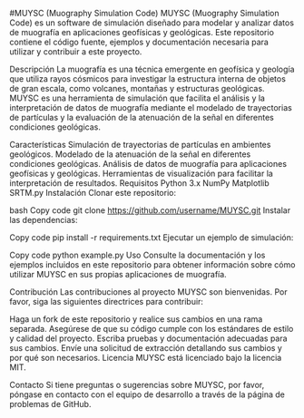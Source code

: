 #MUYSC (Muography Simulation Code)
MUYSC (Muography Simulation Code) es un software de simulación diseñado para modelar y analizar datos de muografía en aplicaciones geofísicas y geológicas. Este repositorio contiene el código fuente, ejemplos y documentación necesaria para utilizar y contribuir a este proyecto.

Descripción
La muografía es una técnica emergente en geofísica y geología que utiliza rayos cósmicos para investigar la estructura interna de objetos de gran escala, como volcanes, montañas y estructuras geológicas. MUYSC es una herramienta de simulación que facilita el análisis y la interpretación de datos de muografía mediante el modelado de trayectorias de partículas y la evaluación de la atenuación de la señal en diferentes condiciones geológicas.

Características
Simulación de trayectorias de partículas en ambientes geológicos.
Modelado de la atenuación de la señal en diferentes condiciones geológicas.
Análisis de datos de muografía para aplicaciones geofísicas y geológicas.
Herramientas de visualización para facilitar la interpretación de resultados.
Requisitos
Python 3.x
NumPy
Matplotlib
SRTM.py
Instalación
Clonar este repositorio:

bash
Copy code
git clone https://github.com/username/MUYSC.git
Instalar las dependencias:

Copy code
pip install -r requirements.txt
Ejecutar un ejemplo de simulación:

Copy code
python example.py
Uso
Consulte la documentación y los ejemplos incluidos en este repositorio para obtener información sobre cómo utilizar MUYSC en sus propias aplicaciones de muografía.

Contribución
Las contribuciones al proyecto MUYSC son bienvenidas. Por favor, siga las siguientes directrices para contribuir:

Haga un fork de este repositorio y realice sus cambios en una rama separada.
Asegúrese de que su código cumple con los estándares de estilo y calidad del proyecto.
Escriba pruebas y documentación adecuadas para sus cambios.
Envíe una solicitud de extracción detallando sus cambios y por qué son necesarios.
Licencia
MUYSC está licenciado bajo la licencia MIT.

Contacto
Si tiene preguntas o sugerencias sobre MUYSC, por favor, póngase en contacto con el equipo de desarrollo a través de la página de problemas de GitHub.
